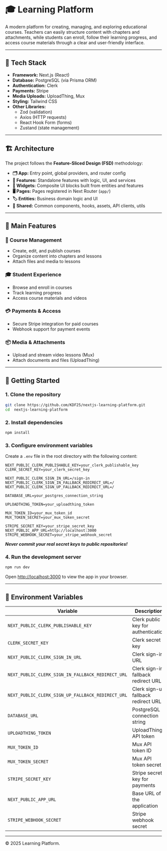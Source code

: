 # 🎓 Learning Platform

A modern platform for creating, managing, and exploring educational courses.
Teachers can easily structure content with chapters and attachments, while students can enroll, follow their learning progress, and access course materials through a clear and user-friendly interface.

---

## 🧰 Tech Stack

- **Framework:** Next.js (React)
- **Database:** PostgreSQL (via Prisma ORM)
- **Authentication:** Clerk
- **Payments:** Stripe
- **Media Uploads:** UploadThing, Mux
- **Styling:** Tailwind CSS
- **Other Libraries:**
  - Zod (validation)
  - Axios (HTTP requests)
  - React Hook Form (forms)
  - Zustand (state management)

---

## 🏗️ Architecture

The project follows the **Feature-Sliced Design (FSD)** methodology:

- **🗂️ App:** Entry point, global providers, and router config
- **🧩 Features:** Standalone features with logic, UI, and services
- **🔧 Widgets:** Composite UI blocks built from entities and features
- **🖥️ Pages:** Pages registered in Next Router (`app/`)
- **🏷️ Entities:** Business domain logic and UI
- **🔗 Shared:** Common components, hooks, assets, API clients, utils
---

## 👤 Main Features

### 📝 Course Management
- Create, edit, and publish courses
- Organize content into chapters and lessons
- Attach files and media to lessons

### 🎓 Student Experience
- Browse and enroll in courses
- Track learning progress
- Access course materials and videos

### 💳 Payments & Access
- Secure Stripe integration for paid courses
- Webhook support for payment events

### 📦 Media & Attachments
- Upload and stream video lessons (Mux)
- Attach documents and files (UploadThing)

---

## 🚀 Getting Started

### 1. Clone the repository

```bash
git clone https://github.com/KDF25/nextjs-learning-platform.git
cd  nextjs-learning-platform
```

### 2. Install dependencies

```bash
npm install
```

### 3. Configure environment variables

Create a `.env` file in the root directory with the following content:

```properties
NEXT_PUBLIC_CLERK_PUBLISHABLE_KEY=your_clerk_publishable_key
CLERK_SECRET_KEY=your_clerk_secret_key

NEXT_PUBLIC_CLERK_SIGN_IN_URL=/sign-in
NEXT_PUBLIC_CLERK_SIGN_IN_FALLBACK_REDIRECT_URL=/
NEXT_PUBLIC_CLERK_SIGN_UP_FALLBACK_REDIRECT_URL=/

DATABASE_URL=your_postgres_connection_string

UPLOADTHING_TOKEN=your_uploadthing_token

MUX_TOKEN_ID=your_mux_token_id
MUX_TOKEN_SECRET=your_mux_token_secret

STRIPE_SECRET_KEY=your_stripe_secret_key
NEXT_PUBLIC_APP_URL=http://localhost:3000
STRIPE_WEBHOOK_SECRET=your_stripe_webhook_secret
```

**_Never commit your real secret keys to public repositories!_**

### 4. Run the development server

```bash
npm run dev
```

Open [http://localhost:3000](http://localhost:3000) to view the app in your browser.

---

## 📁 Environment Variables

| Variable                              | Description                              |
|----------------------------------------|------------------------------------------|
| `NEXT_PUBLIC_CLERK_PUBLISHABLE_KEY`    | Clerk public key for authentication      |
| `CLERK_SECRET_KEY`                     | Clerk secret key                         |
| `NEXT_PUBLIC_CLERK_SIGN_IN_URL`        | Clerk sign-in URL                        |
| `NEXT_PUBLIC_CLERK_SIGN_IN_FALLBACK_REDIRECT_URL` | Clerk sign-in fallback redirect URL |
| `NEXT_PUBLIC_CLERK_SIGN_UP_FALLBACK_REDIRECT_URL` | Clerk sign-up fallback redirect URL |
| `DATABASE_URL`                         | PostgreSQL connection string             |
| `UPLOADTHING_TOKEN`                    | UploadThing API token                    |
| `MUX_TOKEN_ID`                         | Mux API token ID                         |
| `MUX_TOKEN_SECRET`                     | Mux API token secret                     |
| `STRIPE_SECRET_KEY`                    | Stripe secret key for payments           |
| `NEXT_PUBLIC_APP_URL`                  | Base URL of the application              |
| `STRIPE_WEBHOOK_SECRET`                | Stripe webhook secret                    |

---

© 2025 Learning Platform.